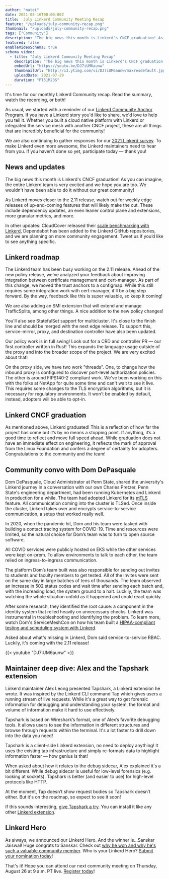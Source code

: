 ```yaml
---
author: "matei"
date: 2021-08-16T00:00:00Z
title:  July Linkerd Community Meeting Recap
feature: "/uploads/july-community-recap.png" 
thumbnail: "/uploads/july-community-recap.png" 
tags: ["Community"]
description: "The big news this month is Linkerd's CNCF graduation! As you can imagine, the entire Linkerd team is very excited and we hope you are too."
featured: false
enableVideoSchema: true
schema_video:
  - title: "July Linkerd Community Meeting Recap"
    description: "The big news this month is Linkerd's CNCF graduation! As you can imagine, the entire Linkerd team is very excited and we hope you are too."
    embedUrl: "https://youtu.be/DJ7iUM6aunw"
    thumbnailUrl: "http://i3.ytimg.com/vi/DJ7iUM6aunw/maxresdefault.jpg"
    uploadDate: 2021-07-29
    duration: "PT51M23S"
---
```


It's time for our monthly Linkerd Community recap. Read the summary, watch
the recording, or both!

As usual, we started with a reminder of our
[Linkerd Community Anchor Program](https://linkerd.io/community/anchor/).
If you have a Linkerd story you'd like to share, we'd love to help you tell
it. Whether you built a cloud native platform with Linkerd or integrated
the service mesh with another CNCF project, these are all things that are
incredibly beneficial for the community!

We are also continuing to gather responses for our
[2021 Linkerd survey](https://docs.google.com/forms/d/e/1FAIpQLSfofwKQDOrAN9E9Vg1041623A3-8nmEAxlAbvXw-S9r3QnT9g/viewform).
To make Linkerd even more awesome, the Linkerd maintainers need to hear
from you. If you haven't done so yet, participate today — thank you!

## News and updates

The big news this month is Linkerd's CNCF graduation! As you can imagine,
the entire Linkerd team is very excited and we hope you are too. We wouldn't
have been able to do it without our great community!

As Linkerd moves closer to the 2.11 release, watch out for weekly edge
releases of up-and-coming features that will likely make the cut. These
include dependency updates, an even leaner control plane and extensions,
more granular metrics, and more.

In other updates: CloudCover released their
[scale benchmarking with Linkerd](https://cldcvr.com/news-and-media/blog/benchmarking-istio-consul-and-linkerd/),
Dependabot has been added to the Linkerd GitHub repositories, and we are
planning on more community engagement. Tweet us if you’d like to see
anything specific.

## Linkerd roadmap

The Linkerd team has been busy working on the 2.11 release. Ahead of the
new policy release, we've analyzed your feedback about improving integration
between certificate management and cert-manager. As part of this change, we
moved the trust anchors to a configmap. While this still requires some
integration work with cert-manager, it'll be a big step forward. By the way,
feedback like this is super valuable, so keep it coming!

We are also adding an SMI extension that will extend and manage TrafficSplits,
among other things. A nice addition to the new policy changes!

You'll also see StatefulSet support for multicluster. It's close to the finish
line and should be merged with the next edge release. To support this,
service-mirror, proxy, and destination controller have also been updated.

Our policy work is in full swing! Look out for a CRD and controller PR — our
first controller written in Rust! This expands the language usage outside of
the proxy and into the broader scope of the project. We are very excited
about that!

On the proxy side, we have two work "threads". One, to change how the inbound
proxy is configured to discover port-level authorization policies. The other
is around FIPS140-2 compliant work. We've been working on this with the folks
at NetApp for quite some time and can't wait to see it live. This requires some
changes to the TLS encryption algorithms, but it is necessary for regulatory
environments. It won't be enabled by default, instead, adopters will be able
to opt-in.

## Linkerd CNCF graduation

As mentioned above, Linkerd graduated! This is a reflection of how far the
project has come but it’s by no means a stopping point. If anything, it’s a
good time to reflect and move full speed ahead. While graduation does not
have an immediate effect on engineering, it reflects the mark of approval
from the Linux Foundation and confers a degree of certainty for adopters.
Congratulations to the community and the team!

## Community convo with Dom DePasquale

Dom DePasquale, Cloud Administrator at Penn State, shared the university's
Linkerd journey in a conversation with our own Charles Pretzer. Penn State's
engineering department, had been running Kubernetes and Linkerd in production
for a while. The team had adopted Linkerd for its
[mTLS](https://buoyant.io/mtls-guide/)
feature. All
communication coming into the cluster is TLSed. Once inside the cluster,
Linkerd takes over and encrypts service-to-service communication, a setup
that worked really well.

In 2020, when the pandemic hit, Dom and his team were tasked with building
a contact tracing system for COVID-19. Time and resources were limited,
so the natural choice for Dom’s team was to turn to open source software.

All COVID services were publicly hosted on EKS while the other services were
kept on-prem. To allow environments to talk to each other, the team relied
on ingress-to-ingress communication.

The platform Dom’s team built was also responsible for sending out invites
to students and faculty members to get tested. All of the invites were sent
on the same day in large batches of tens of thousands. The team observed an
increase in 502 status codes and wait time after sending each batch and,
with the increasing load, the system ground to a halt. Luckily, the team was
watching the whole situation unfold as it happened and could react quickly.

After some research, they identified the root cause: a component in the
identity system that relied heavily on unnecessary checks. Linkerd was
instrumental in troubleshooting and identifying the problem. To learn more,
watch Dom's ServiceMeshCon on how his team built a
[HIPAA-compliant testing and scheduling system with Linkerd](https://buoyant.io/media/how-linkerd-helped-schedule-68-000-covid-tests/).

Asked about what's missing in Linkerd, Dom said service-to-service RBAC.
Luckily, it's coming with the 2.11 release!

{{< youtube "DJ7iUM6aunw" >}}

## Maintainer deep dive: Alex and the Tapshark extension

Linkerd maintainer Alex Leong presented Tapshark, a Linkerd extension he
wrote. It was inspired by the Linkerd CLI command Tap which gives users a
running stream of live requests. While it's a great way to get forensic
information for debugging and understanding your system, the format and
volume of information make it hard to use effectively.

Tapshark is based on Wireshark’s format, one of Alex’s favorite debugging
tools. It allows users to see the information in different structures and
browse through requests within the terminal. It's a lot faster to drill
down into the data you need!

Tapshark is a client-side Linkerd extension, no need to deploy anything!
It uses the existing tap infrastructure and simply re-formats data to
highlight information faster — how genius is that!

When asked about how it relates to the debug sidecar, Alex explained it's
a bit different. While debug sidecar is useful for low-level forensics
(e.g. looking at sockets), Tapshark is better (and easier to use) for
high-level protocols like HTTP.

At the moment, Tap doesn’t show request bodies so Tapshark doesn’t either.
But it's on the roadmap, so expect to see it soon!

If this sounds interesting,
[give Tapshark a try](https://github.com/adleong/tapshark).
You can install it like any other
[Linkerd extension](https://linkerd.io/2.10/reference/extension-list/).

## Linkerd Hero

As always, we announced our Linkerd Hero. And the winner is...Sanskar
Jaiswal! Huge congrats to Sanskar. Check out
[why he won and why he's such a valuable community member](https://linkerd.io/2021/07/29/announcing-julys-linkerd-hero/).
Who is your Linkerd Hero?
[Submit your nomination today](https://docs.google.com/forms/d/e/1FAIpQLSfNv--UnbbZSzW7J3SbREIMI-HaooyX9im8yLIGB7M_LKT_Fw/viewform)!

That's it! Hope you can attend our next community meeting on Thursday,
August 26 at 9 a.m. PT live.
[Register today](https://community.cncf.io/events/details/cncf-linkerd-community-presents-august-linkerd-online-community-meetup/)!  
